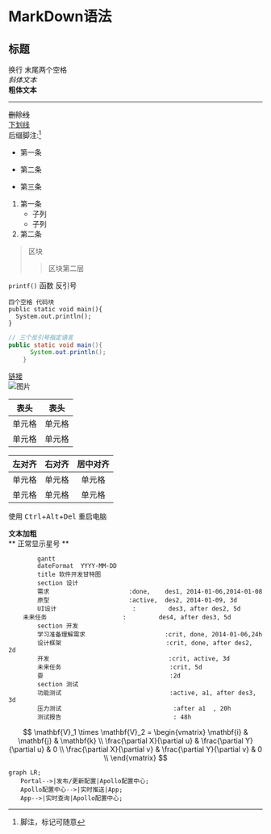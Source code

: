 # MarkDown语法
## 标题
换行  末尾两个空格  
*斜体文本*  
**粗体文本**
<!-- *** 分割线 -->
***  
<!-- 删除划线，前后两个~~ -->
~~删除线~~  
<u>下划线</u>  
后缀脚注:[^tags]  
+ 第一条
- 第二条
* 第三条  
1. 第一条
    + 子列
    + 子列
2. 第二条  
> 区块  
>> 区块第二层  

`printf()` 函数 反引号 
    
    四个空格 代码块
    public static void main(){
      System.out.println();
    }

```java
// 三个反引号指定语言
public static void main(){
      System.out.println();
    }
```
[链接](https://www.baidu.com)   
![图片](https://www.baidu.com/img/dong_8f1d47bcb77d74a1e029d8cbb3b33854.gif)  

| 表头   | 表头   |
| ------ | ------ |
| 单元格 | 单元格 |
| 单元格 | 单元格 |

| 左对齐 | 右对齐 | 居中对齐 |
| :----- | -----: | :------: |
| 单元格 | 单元格 |  单元格  |
| 单元格 | 单元格 |  单元格  |

<!-- 不在 Markdown 涵盖范围之内的标签，都可以直接在文档里面用 HTML 撰写 -->
使用 <kbd>Ctrl</kbd>+<kbd>Alt</kbd>+<kbd>Del</kbd> 重启电脑

**文本加粗**  
\*\* 正常显示星号 \*\*  

```mermaid
        gantt
        dateFormat  YYYY-MM-DD
        title 软件开发甘特图
        section 设计
        需求                      :done,    des1, 2014-01-06,2014-01-08
        原型                      :active,  des2, 2014-01-09, 3d
        UI设计                     :         des3, after des2, 5d
    未来任务                     :         des4, after des3, 5d
        section 开发
        学习准备理解需求                      :crit, done, 2014-01-06,24h
        设计框架                             :crit, done, after des2, 2d
        开发                                 :crit, active, 3d
        未来任务                              :crit, 5d
        耍                                   :2d
        section 测试
        功能测试                              :active, a1, after des3, 3d
        压力测试                               :after a1  , 20h
        测试报告                               : 48h
```  

$$
\mathbf{V}_1 \times \mathbf{V}_2 =  \begin{vmatrix}
\mathbf{i} & \mathbf{j} & \mathbf{k} \\
\frac{\partial X}{\partial u} &  \frac{\partial Y}{\partial u} & 0 \\
\frac{\partial X}{\partial v} &  \frac{\partial Y}{\partial v} & 0 \\
\end{vmatrix}
$$

```mermaid
graph LR;
　　Portal-->|发布/更新配置|Apollo配置中心;
　　Apollo配置中心-->|实时推送|App;
　　App-->|实时查询|Apollo配置中心;
```
[^tags]:脚注，标记可随意